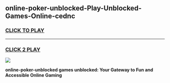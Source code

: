 
## online-poker-unblocked-Play-Unblocked-Games-Online-cednc
<h3>
<a href="https://premium76.site?title=online-poker-unblocked&ref=25A">CLICK TO PLAY</a></h3>
<hr>

<h3>
<a href="https://premium76.site?title=online-poker-unblocked&ref=25A">CLICK 2 PLAY</a>
  
</h3>

<a href="https://premium76.site?title=online-poker-unblocked&ref=25A"><img src="https://clearcache.store/games.png"></a>


**online-poker-unblocked games unblocked: Your Gateway to Fun and Accessible Online Gaming**
